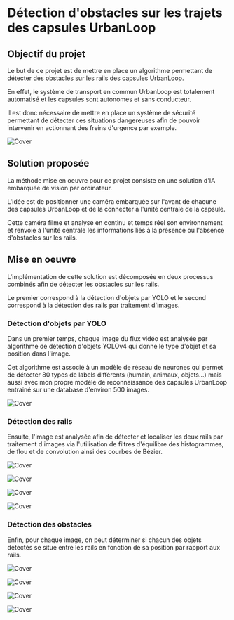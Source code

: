 # Détection d'obstacles sur les trajets des capsules UrbanLoop

## Objectif du projet

Le but de ce projet est de mettre en place un algorithme permettant de détecter des obstacles sur les rails des capsules UrbanLoop.

En effet, le système de transport en commun UrbanLoop est totalement automatisé et les capsules sont autonomes et sans conducteur.

Il est donc nécessaire de mettre en place un système de sécurité permettant de détecter ces situations dangereuses afin de pouvoir intervenir en actionnant des freins d'urgence par exemple.

![Cover](https://github.com/Pierrosin/UrbanLoop_obstacle_detection/blob/master/Photos/Photos%20non%20analys%C3%A9es/UrbanLoop4.jpg)

## Solution proposée

La méthode mise en oeuvre pour ce projet consiste en une solution d'IA embarquée de vision par ordinateur.

L'idée est de positionner une caméra embarquée sur l'avant de chacune des capsules UrbanLoop et de la connecter à l'unité centrale de la capsule.

Cette caméra filme et analyse en continu et temps réel son environnement et renvoie à l'unité centrale les informations liés à la présence ou l'absence d'obstacles sur les rails.

## Mise en oeuvre

L'implémentation de cette solution est décomposée en deux processus combinés afin de détecter les obstacles sur les rails.

Le premier correspond à la détection d'objets par YOLO et le second correspond à la détection des rails par traitement d'images.

### Détection d'objets par YOLO

Dans un premier temps, chaque image du flux vidéo est analysée par algorithme de détection d'objets YOLOv4 qui donne le type d'objet et sa position dans l'image.

Cet algorithme est associé à un modèle de réseau de neurones qui permet de détecter 80 types de labels différents (humain, animaux, objets...) mais aussi avec mon propre modèle de reconnaissance des capsules UrbanLoop entrainé sur une database d'environ 500 images.

![Cover](https://github.com/Pierrosin/UrbanLoop_obstacle_detection/blob/master/Photos/Photos%20analys%C3%A9es/UrbanLoopYolo.png)


### Détection des rails

Ensuite, l'image est analysée afin de détecter et localiser les deux rails par traitement d'images via l'utilisation de filtres d'équilibre des histogrammes, de flou et de convolution ainsi des courbes de Bézier.

![Cover](https://github.com/Pierrosin/UrbanLoop_obstacle_detection/blob/master/Photos/Filtres%20d%C3%A9tection%20rails/HistogramEqualizationFilterRail.png)

![Cover](https://github.com/Pierrosin/UrbanLoop_obstacle_detection/blob/master/Photos/Filtres%20d%C3%A9tection%20rails/BlurFilterRail.png)

![Cover](https://github.com/Pierrosin/UrbanLoop_obstacle_detection/blob/master/Photos/Filtres%20d%C3%A9tection%20rails/ConvolutionFilterRail.png)

![Cover](https://github.com/Pierrosin/UrbanLoop_obstacle_detection/blob/master/Photos/Filtres%20d%C3%A9tection%20rails/RailDetection.png)

### Détection des obstacles

Enfin, pour chaque image, on peut déterminer si chacun des objets détectés se situe entre les rails en fonction de sa position par rapport aux rails.

![Cover](https://github.com/Pierrosin/UrbanLoop_obstacle_detection/blob/master/Photos/Photos%20analys%C3%A9es/UrbanLoopSafe.png)

![Cover](https://github.com/Pierrosin/UrbanLoop_obstacle_detection/blob/master/Photos/Photos%20analys%C3%A9es/UrbanLoopDanger.png)

![Cover](https://github.com/Pierrosin/UrbanLoop_obstacle_detection/blob/master/Photos/Photos%20analys%C3%A9es/UrbanLoopSafe2.png)

![Cover](https://github.com/Pierrosin/UrbanLoop_obstacle_detection/blob/master/Photos/Photos%20analys%C3%A9es/UrbanLoopDanger2.png)
